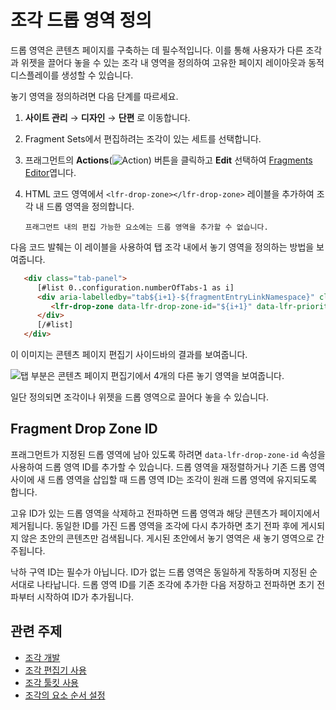 # 조각 드롭 영역 정의

드롭 영역은 콘텐츠 페이지를 구축하는 데 필수적입니다. 이를 통해 사용자가 다른 조각과 위젯을 끌어다 놓을 수 있는 조각 내 영역을 정의하여 고유한 페이지 레이아웃과 동적 디스플레이를 생성할 수 있습니다.

놓기 영역을 정의하려면 다음 단계를 따르세요.

1. **사이트 관리** &rarr; **디자인** &rarr; **단편** 로 이동합니다.

1. Fragment Sets에서 편집하려는 조각이 있는 세트를 선택합니다.

1. 프래그먼트의 **Actions**(![Action](./../../../images/icon-actions.png)) 버튼을 클릭하고 **Edit** 선택하여 [Fragments Editor](./using-the-fragments-editor.md)엽니다.

1. HTML 코드 영역에서 `<lfr-drop-zone></lfr-drop-zone>` 레이블을 추가하여 조각 내 드롭 영역을 정의합니다.

   ```{important}
   프래그먼트 내의 편집 가능한 요소에는 드롭 영역을 추가할 수 없습니다.
   ```

다음 코드 발췌는 이 레이블을 사용하여 탭 조각 내에서 놓기 영역을 정의하는 방법을 보여줍니다.

   ```html
      <div class="tab-panel">
         [#list 0..configuration.numberOfTabs-1 as i]
         <div aria-labelledby="tab${i+1}-${fragmentEntryLinkNamespace}" class="d-none tab-panel-item" data-fragment-namespace="${fragmentEntryLinkNamespace}" id="tabPanel${i+1}-${fragmentEntryLinkNamespace}" role="tabpanel" tabindex="0">
            <lfr-drop-zone data-lfr-drop-zone-id="${i+1}" data-lfr-priority="${i+1}"></lfr-drop-zone>
         </div>
         [/#list]
      </div>
   ```

이 이미지는 콘텐츠 페이지 편집기 사이드바의 결과를 보여줍니다.

![탭 부분은 콘텐츠 페이지 편집기에서 4개의 다른 놓기 영역을 보여줍니다.](./defining-fragment-drop-zones/images/04.png)

일단 정의되면 조각이나 위젯을 드롭 영역으로 끌어다 놓을 수 있습니다.

## Fragment Drop Zone ID

프래그먼트가 지정된 드롭 영역에 남아 있도록 하려면 `data-lfr-drop-zone-id` 속성을 사용하여 드롭 영역 ID를 추가할 수 있습니다. 드롭 영역을 재정렬하거나 기존 드롭 영역 사이에 새 드롭 영역을 삽입할 때 드롭 영역 ID는 조각이 원래 드롭 영역에 유지되도록 합니다.

고유 ID가 있는 드롭 영역을 삭제하고 전파하면 드롭 영역과 해당 콘텐츠가 페이지에서 제거됩니다. 동일한 ID를 가진 드롭 영역을 조각에 다시 추가하면 초기 전파 후에 게시되지 않은 초안의 콘텐츠만 검색됩니다. 게시된 초안에서 놓기 영역은 새 놓기 영역으로 간주됩니다.

낙하 구역 ID는 필수가 아닙니다. ID가 없는 드롭 영역은 동일하게 작동하며 지정된 순서대로 나타납니다. 드롭 영역 ID를 기존 조각에 추가한 다음 저장하고 전파하면 초기 전파부터 시작하여 ID가 추가됩니다.

## 관련 주제

* [조각 개발](./developing-fragments-intro.md)
* [조각 편집기 사용](./using-the-fragments-editor.md)
* [조각 툴킷 사용](./using-the-fragments-toolkit.md)
* [조각의 요소 순서 설정](./setting-the-order-of-elements-in-a-fragment.md)
